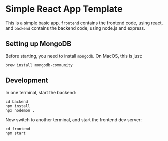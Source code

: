 # Simple React App Template

This is a simple basic app. `frontend` contains the frontend code, using react, and `backend` contains the backend code, using node.js and express.

## Setting up MongoDB

Before starting, you need to install `mongodb`. On MacOS, this is just:

```
brew install mongodb-community
```

## Development

In one terminal, start the backend:

```
cd backend
npm install
npx nodemon .
```

Now switch to another terminal, and start the frontend dev server:

```
cd frontend
npm start
```
